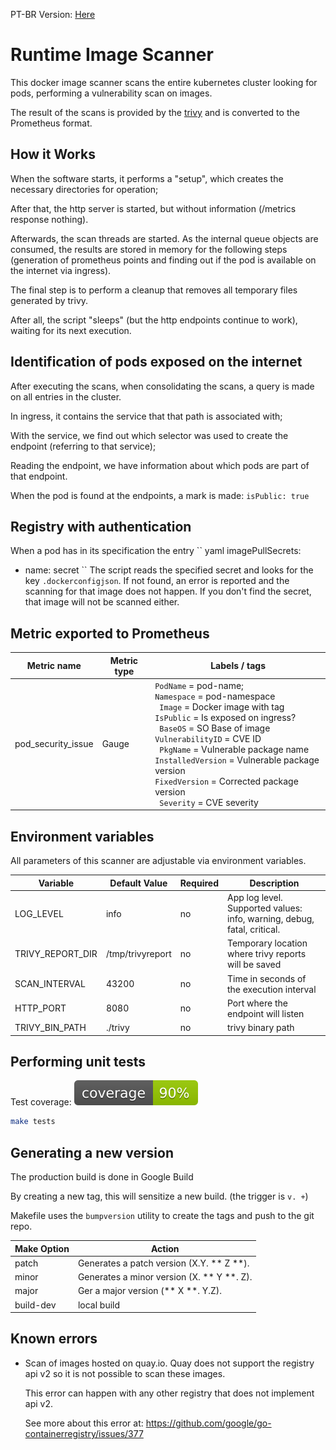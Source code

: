 PT-BR Version: [Here](README_pt-BR.md)

# Runtime Image Scanner
This docker image scanner scans the entire kubernetes cluster looking for pods, performing a vulnerability scan on
images.

The result of the scans is provided by the [trivy](https://github.com/aquasecurity/trivy) and is converted to the Prometheus format.

## How it Works
When the software starts, it performs a "setup", which creates the necessary directories for operation;

After that, the http server is started, but without information (/metrics response nothing).

Afterwards, the scan threads are started. As the internal queue objects are consumed, the results are
stored in memory for the following steps (generation of prometheus points and finding out if the pod is available on the internet via ingress).

The final step is to perform a cleanup that removes all temporary files generated by trivy.

After all, the script "sleeps" (but the http endpoints continue to work), waiting for its next execution.

## Identification of pods exposed on the internet
After executing the scans, when consolidating the scans, a query is made on all entries in the cluster.

In ingress, it contains the service that that path is associated with;

With the service, we find out which selector was used to create the endpoint (referring to that service);

Reading the endpoint, we have information about which pods are part of that endpoint.

When the pod is found at the endpoints, a mark is made: `isPublic: true`

## Registry with authentication
When a pod has in its specification the entry
`` yaml
  imagePullSecrets:
  - name: secret
``
The script reads the specified secret and looks for the key `.dockerconfigjson`. If not found, an error is reported and the
scanning for that image does not happen.
If you don't find the secret, that image will not be scanned either.

## Metric exported to Prometheus

 Metric name | Metric type | Labels / tags |
| ---------- | ----------- | ----------- |
| pod_security_issue | Gauge | `PodName` = pod-name; <br> `Namespace` =  pod-namespace  <br>` Image` =  Docker image with tag  <br> `IsPublic` =  Is exposed on ingress?  <br>` BaseOS` =  SO Base of image  <br> `VulnerabilityID` =  CVE ID  <br>` PkgName` =  Vulnerable package name  <br> `InstalledVersion` =  Vulnerable package version  <br> `FixedVersion` =  Corrected package version  <br>` Severity` =  CVE severity  |

## Environment variables
All parameters of this scanner are adjustable via environment variables.

| Variable | Default Value | Required | Description |
| --- | --- | --- | --- |
| LOG_LEVEL | info | no | App log level. Supported values: info, warning, debug, fatal, critical.
| TRIVY_REPORT_DIR | /tmp/trivyreport | no | Temporary location where trivy reports will be saved |
| SCAN_INTERVAL | 43200 | no | Time in seconds of the execution interval |
| HTTP_PORT | 8080 | no | Port where the endpoint will listen |
| TRIVY_BIN_PATH | ./trivy | no | trivy binary path |

## Performing unit tests
Test coverage: ![](coverage.svg)

``` bash
make tests
```

## Generating a new version

The production build is done in Google Build

By creating a new tag, this will sensitize a new build. (the trigger is `v. +`)

Makefile uses the `bumpversion` utility to create the tags and push to the git repo.

| Make Option | Action |
| --- | --- |
| patch | Generates a patch version (X.Y. ** Z **). |
| minor | Generates a minor version (X. ** Y **. Z). |
| major | Ger a major version (** X **. Y.Z). |
| build-dev | local build |

## Known errors
- Scan of images hosted on quay.io. Quay does not support the registry api v2 so it is not possible to scan these images.
    
    This error can happen with any other registry that does not implement api v2.
  
    See more about this error at: https://github.com/google/go-containerregistry/issues/377
